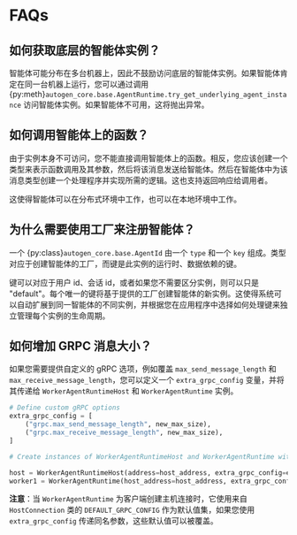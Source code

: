 # FAQs

## 如何获取底层的智能体实例？

智能体可能分布在多台机器上，因此不鼓励访问底层的智能体实例。如果智能体肯定在同一台机器上运行，您可以通过调用 {py:meth}`autogen_core.base.AgentRuntime.try_get_underlying_agent_instance` 访问智能体实例。如果智能体不可用，这将抛出异常。

## 如何调用智能体上的函数？

由于实例本身不可访问，您不能直接调用智能体上的函数。相反，您应该创建一个类型来表示函数调用及其参数，然后将该消息发送给智能体。然后在智能体中为该消息类型创建一个处理程序并实现所需的逻辑。这也支持返回响应给调用者。

这使得智能体可以在分布式环境中工作，也可以在本地环境中工作。

## 为什么需要使用工厂来注册智能体？

一个 {py:class}`autogen_core.base.AgentId` 由一个 `type` 和一个 `key` 组成。类型对应于创建智能体的工厂，而键是此实例的运行时、数据依赖的键。

键可以对应于用户 id、会话 id，或者如果您不需要区分实例，则可以只是 "default"。每个唯一的键将基于提供的工厂创建智能体的新实例。这使得系统可以自动扩展到同一智能体的不同实例，并根据您在应用程序中选择如何处理键来独立管理每个实例的生命周期。

## 如何增加 GRPC 消息大小？

如果您需要提供自定义的 gRPC 选项，例如覆盖 `max_send_message_length` 和 `max_receive_message_length`，您可以定义一个 `extra_grpc_config` 变量，并将其传递给 `WorkerAgentRuntimeHost` 和 `WorkerAgentRuntime` 实例。

```python
# Define custom gRPC options
extra_grpc_config = [
    ("grpc.max_send_message_length", new_max_size),
    ("grpc.max_receive_message_length", new_max_size),
]

# Create instances of WorkerAgentRuntimeHost and WorkerAgentRuntime with the custom gRPC options

host = WorkerAgentRuntimeHost(address=host_address, extra_grpc_config=extra_grpc_config)
worker1 = WorkerAgentRuntime(host_address=host_address, extra_grpc_config=extra_grpc_config)
```

**注意**：当 `WorkerAgentRuntime` 为客户端创建主机连接时，它使用来自 `HostConnection` 类的 `DEFAULT_GRPC_CONFIG` 作为默认值集，如果您使用 `extra_grpc_config` 传递同名参数，这些默认值可以被覆盖。
